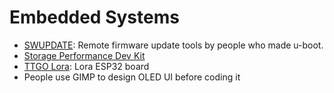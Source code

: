 # Embedded Systems

- [SWUPDATE](https://boundarydevices.com/using-swupdate-upgrade-system/): Remote firmware update tools by people who made u-boot.
- [Storage Performance Dev Kit](https://github.com/spdk/spdk)
- [TTGO Lora](https://randomnerdtutorials.com/ttgo-lora32-sx1276-arduino-ide/): Lora ESP32 board
- People use GIMP to design OLED UI before coding it